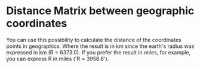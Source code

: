 # Distance Matrix between geographic coordinates
You can use this possibility to calculate the distance of the coordinates points in geographics.
Where the result is in km since the earth's radius was expressed in km (R = 6373.0). If you prefer the result in miles, for example, you can express R in miles ('R = 3958.8').
